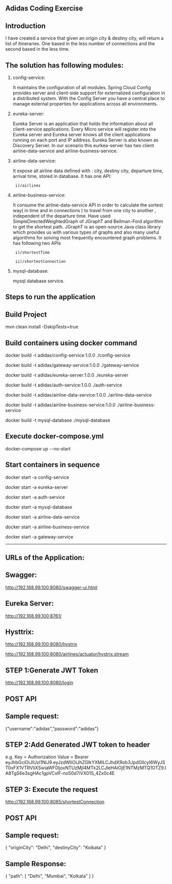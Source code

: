 Adidas Coding Exercise
----------------------

Introduction
------------

I have created a service that given an origin city & destiny city, will return a list of itineraries. One based in the less number of connections and the second based in the less time.

The solution has following modules:
-----------------------------------

1. config-service: 

	It maintains the configuration of all modules.
	Spring Cloud Config provides server and client-side support for externalized configuration in a distributed system. 
	With the Config Server you have a central place to manage external properties for applications across all environments.
	
2. eureka-server: 

	Eureka Server is an application that holds the information about all client-service applications. 
	Every Micro service will register into the Eureka server and Eureka server knows all the client applications running on each             port and IP address. 
	Eureka Server is also known as Discovery Server.
	In our scenario this eurkea-server has two client airline-data-service and airline-business-service.
	
3. airline-data-service: 

	It expose all airline data defined with : city, destiny city, departure time, arrival time, stored in database.
	It has one API:
	
		i)/airlines
		
4. airline-business-service: 

	It consume the airline-data-service API in order to calculate the sortest way( in time and in
	connections ) to travel from one city to another , independent of the departure time.
	Have used SimpleDirectedWeightedGraph of JGraphT and Bellman-Ford algorithm to get the shortest path.
	JGraphT is an open-source Java class library which provides us with various types of graphs and also many useful algorithms for         solving most frequently encountered graph problems.
	It has following two APIs
	
		i)/shortestTime
		
		ii)/shortestConnection
		
5. mysql-database: 

	mysql database service.
	

Steps to run the application
--------------------------------

Build Project
-------------
mvn clean install -DskipTests=true
 
Build containers using docker command
-------------------------------------

docker build -t adidas/config-service:1.0.0 ./config-service

docker build -t adidas/gateway-service:1.0.0 ./gateway-service

docker build -t adidas/eureka-server:1.0.0 ./eureka-server

docker build -t adidas/auth-service:1.0.0 ./auth-service

docker build -t adidas/airline-data-service:1.0.0 ./airline-data-service

docker build -t adidas/airline-business-service:1.0.0 ./airline-business-service

docker build -t mysql-database ./mysql-database


Execute docker-compose.yml
--------------------------
docker-compose up --no-start

Start containers in sequence
----------------------------

docker start -a config-service   

docker start -a eureka-server

docker start -a auth-service

docker start -a mysql-database

docker start -a airline-data-service

docker start -a airline-business-service

docker start -a gateway-service

_____________________________________________________________________________________________________



URLs of the Application:
------------------------
Swagger:
-------
http://192.168.99.100:8080/swagger-ui.html


Eureka Server:
--------------

http://192.168.99.100:8761/ 


Hysttrix:
--------

http://192.168.99.100:8080/hystrix

http://192.168.99.100:8080/airlines/actuator/hystrix.stream


STEP 1:Generate JWT Token
------------------------

http://192.168.99.100:8080/login 


POST API
--------

Sample request:
---------------

{"username":"adidas","password":"adidas"}



STEP 2:Add Generated JWT token to header
---------------------------------------
 e.g. Key = Authorization
      Value = Bearer eyJhbGciOiJIUzI1NiJ9.eyJzdWIiOiJhZGlkYXMiLCJhdXRob3JpdGllcyI6WyJST0xFX1VTRVIiXSwiaWF0IjoxNTUzMjI4MTk2LCJleHAiOjE1NTMzMTQ1OTZ9.IA8TgS6e3sgHAc1gpVCxlF-no50d7iVX01S_4Zx0c4E
      
      
 
 STEP 3: Execute the request
 ---------------------------


http://192.168.99.100:8085/shortestConnection  

POST API
-------

Sample request:
---------------

{
    "originCity": "Delhi",
    "destinyCity": "Kolkata"
}


Sample Response:
---------------

{
    "path": [
        "Delhi",
        "Mumbai",
        "Kolkata"
    ]
}
